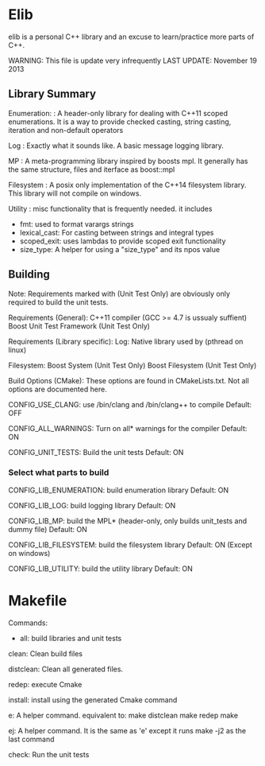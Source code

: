 # Elib

elib is a personal C++ library and an excuse to learn/practice more parts of C++.

WARNING: This file is update very infrequently
LAST UPDATE: November 19 2013

## Library Summary

Enumeration:
: A header-only library for dealing with C++11 scoped enumerations.
  It is a way to provide checked casting, string casting, iteration
  and non-default operators

Log
: Exactly what it sounds like. A basic message logging library.

MP
: A meta-programming library inspired by boosts mpl. It generally
  has the same structure, files and iterface as boost::mpl

Filesystem
: A posix only implementation of the C++14 filesystem library.
  This library will not compile on windows.

Utility
: misc functionality that is frequently needed.
  it includes
* fmt: used to format varargs strings 
* lexical_cast: For casting between strings and integral types
* scoped_exit: uses lambdas to provide scoped exit functionality
* size_type: A helper for using a "size_type" and its npos value


## Building

Note: Requirements marked with (Unit Test Only) are obviously only required
      to build the unit tests. 

Requirements (General):
  C++11 compiler (GCC >= 4.7 is ussualy suffient)
  Boost Unit Test Framework (Unit Test Only)

Requirements (Library specific):
  Log:
    Native library used by <mutex> (pthread on linux)

  Filesystem:
    Boost System (Unit Test Only)
    Boost Filesystem (Unit Test Only)


Build Options (CMake):
  These options are found in CMakeLists.txt. 
  Not all options are documented here. 

  CONFIG_USE_CLANG: 
    use /bin/clang and /bin/clang++ to compile
    Default: OFF

  CONFIG_ALL_WARNINGS: 
    Turn on all* warnings for the compiler
    Default: ON

  CONFIG_UNIT_TESTS:
    Build the unit tests
    Default: ON
  
### Select what parts to build
  
  CONFIG_LIB_ENUMERATION:
    build enumeration library
    Default: ON

  CONFIG_LIB_LOG:
    build logging library
    Default: ON

  CONFIG_LIB_MP:
    build the MPL* (header-only, only builds unit_tests and dummy file)
    Default: ON

  CONFIG_LIB_FILESYSTEM:
    build the filesystem library
    Default: ON (Except on windows)

  CONFIG_LIB_UTILITY:
    build the utility library
    Default: ON
  
    
Makefile
=======

Commands:
  * all: 
    build libraries and unit tests

  clean:
    Clean build files

  distclean:
    Clean all generated files.

  redep:
    execute Cmake

  install:
    install using the generated Cmake command

  e:
    A helper command. equivalent to:
      make distclean
      make redep
      make 

  ej:
    A helper command. It is the same as 'e' except it runs
    make -j2 as the last command

  check:
    Run the unit tests

